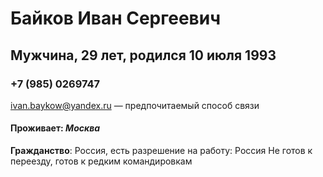 # Байков Иван Сергеевич

## Мужчина, 29 лет, родился 10 июля 1993

### +7 (985) 0269747
ivan.baykow@yandex.ru — предпочитаемый способ связи

#### **Проживает**: _Москва_
**Гражданство**: Россия, есть разрешение на работу: Россия
Не готов к переезду, готов к редким командировкам
